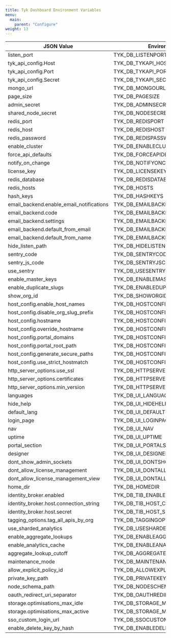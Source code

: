 ```yaml
---
title: Tyk Dashboard Environment Variables
menu:
  main:
    parent: "Configure"
weight: 13
---
```



| JSON Value                              | Environment Variable Name                    |
|-----------------------------------------|----------------------------------------------|
| listen_port                             | TYK_DB_LISTENPORT                            |
| tyk_api_config.Host                     | TYK_DB_TYKAPI_HOST                           |
| tyk_api_config.Port                     | TYK_DB_TYKAPI_PORT                           |
| tyk_api_config.Secret                   | TYK_DB_TYKAPI_SECRET                         |
| mongo_url                               | TYK_DB_MONGOURL                              |
| page_size                               | TYK_DB_PAGESIZE                              |
| admin_secret                            | TYK_DB_ADMINSECRET                           |
| shared_node_secret                      | TYK_DB_NODESECRET                            |
| redis_port                              | TYK_DB_REDISPORT                             |
| redis_host                              | TYK_DB_REDISHOST                             |
| redis_password                          | TYK_DB_REDISPASSWORD                         |
| enable_cluster                          | TYK_DB_ENABLECLUSTER                         |
| force_api_defaults                      | TYK_DB_FORCEAPIDEFAULTS                      |
| notify_on_change                        | TYK_DB_NOTIFYONCHANGE                        |
| license_key                             | TYK_DB_LICENSEKEY                            |
| redis_database                          | TYK_DB_REDISDATABASE                         |
| redis_hosts                             | TYK_DB_HOSTS                                 |
| hash_keys                               | TYK_DB_HASHKEYS                              |
| email_backend.enable_email_notifications| TYK_DB_EMAILBACKEND_ENABLEEMAILNOTIFICATIONS |
| email_backend.code                      | TYK_DB_EMAILBACKEND_CODE                     |
| email_backend.settings                  | TYK_DB_EMAILBACKEND_SETTINGS                 |
| email_backend.default_from_email        | TYK_DB_EMAILBACKEND_DEFAULTFROMEMAIL         |
| email_backend.default_from_name         | TYK_DB_EMAILBACKEND_DEFAULTFROMNAME          |
| hide_listen_path                        | TYK_DB_HIDELISTENPATH                        |
| sentry_code                             | TYK_DB_SENTRYCODE                            |
| sentry_js_code                          | TYK_DB_SENTRYJSCODE                          |
| use_sentry                              | TYK_DB_USESENTRY                             |
| enable_master_keys                      | TYK_DB_ENABLEMASTERKEYS                      |
| enable_duplicate_slugs                  | TYK_DB_ENABLEDUPLICATESLUGS                  |
| show_org_id                             | TYK_DB_SHOWORGID                             |
| host_config.enable_host_names           | TYK_DB_HOSTCONFIG_ENABLEHOSTNAMES            |
| host_config.disable_org_slug_prefix     | TYK_DB_HOSTCONFIG_DISABLEORGSLUGPREFIX       |
| host_config.hostname                    | TYK_DB_HOSTCONFIG_HOSTNAME                   |
| host_config.override_hostname           | TYK_DB_HOSTCONFIG_GATEWAYHOSTNAME            |
| host_config.portal_domains              | TYK_DB_HOSTCONFIG_PORTALDOMAINS              |
| host_config.portal_root_path            | TYK_DB_HOSTCONFIG_PORTALROOTPATH             |
| host_config.generate_secure_paths       | TYK_DB_HOSTCONFIG_GENERATEHTTPS              |
| host_config.use_strict_hostmatch        | TYK_DB_HOSTCONFIG_USESTRICT                  |
| http_server_options.use_ssl             | TYK_DB_HTTPSERVEROPTIONS_USESSL              |
| http_server_options.certificates        | TYK_DB_HTTPSERVEROPTIONS_CERTIFICATES        |
| http_server_options.min_version         | TYK_DB_HTTPSERVEROPTIONS_MINVERSION          |
| languages                               | TYK_DB_UI_LANGUAGES                          |
| hide_help                               | TYK_DB_UI_HIDEHELP                           |
| default_lang                            | TYK_DB_UI_DEFAULTLANG                        |
| login_page                              | TYK_DB_UI_LOGINPAGE                          |
| nav                                     | TYK_DB_UI_NAV                                |
| uptime                                  | TYK_DB_UI_UPTIME                             |
| portal_section                          | TYK_DB_UI_PORTALSECTION                      |
| designer                                | TYK_DB_UI_DESIGNER                           |
| dont_show_admin_sockets                 | TYK_DB_UI_DONTSHOWADMINSOCKETMESSAGES        |
| dont_allow_license_management           | TYK_DB_UI_DONTALLOWLICENSEMANAGEMENT         |
| dont_allow_license_management_view      | TYK_DB_UI_DONTALLOWLICENSEMANAGEMENTVIEW     |
| home_dir                                | TYK_DB_HOMEDIR                               |
| identity_broker.enabled                 | TYK_DB_TIB_ENABLED                           |
| identity_broker.host.connection_string  | TYK_DB_TIB_HOST_CONNECTIONSTRING             |
| identity_broker.host.secret             | TYK_DB_TIB_HOST_SECRET                       |
| tagging_options.tag_all_apis_by_org     | TYK_DB_TAGGINGOPTIONS_TAGALLAPISBYORG        |
| use_sharded_analytics                   | TYK_DB_USESHARDEDANLAYTICS                   |
| enable_aggregate_lookups                | TYK_DB_ENABLEAGGREGATELOOKUPS                |
| enable_analytics_cache                  | TYK_DB_ENABLEANALYTICSCACHE                  |
| aggregate_lookup_cutoff                 | TYK_DB_AGGREGATELOOKUPCUTOFF                 |
| maintenance_mode                        | TYK_DB_MAINTENANCEMODE                       |
| allow_explicit_policy_id                | TYK_DB_ALLOWEXPLICITPOLICYID                 |
| private_key_path                        | TYK_DB_PRIVATEKEYPATH                        |
| node_schema_path                        | TYK_DB_NODESCHEMADIR                         |
| oauth_redirect_uri_separator            | TYK_DB_OAUTHREDIRECTURISEPARATOR             |
| storage.optimisations_max_idle            | TYK_DB_STORAGE_MAXIDLE             |
| storage.optimisations_max_active            | TYK_DB_STORAGE_MAXACTIVE             |
| sso_custom_login_url            | TYK_DB_SSOCUSTOMLOGINURL             |
| enable_delete_key_by_hash       | TYK_DB_ENABLEDELETEKEYBYHASH            |